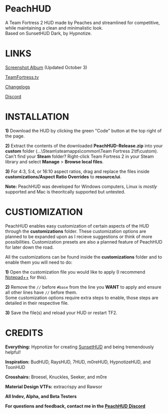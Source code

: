 # PeachHUD
A Team Fortress 2 HUD made by Peaches and streamlined for competitive, while maintaining a clean and minimalistic look.  
Based on SunsetHUD Dark, by Hypnotize.

# LINKS
[Screenshot Album](https://imgur.com/a/j6d9TjP) (Updated October 3)

[TeamFortress.tv](https://www.teamfortress.tv/55139/peachhud)

[Changelogs](https://github.com/PapaPeach/PeachHUD/commits/master/peachhud)

[Discord](https://discord.gg/HyZRVtp)

# INSTALLATION
**1)** Download the HUD by clicking the green "Code" button at the top right of the page.

**2)** Extract the contents of the downloaded **PeachHUD-Release.zip** into your **custom** folder (...\Steam\steamapps\common\Team Fortress 2\tf\custom). 
Can't find your **Steam** folder? Right-click Team Fortress 2 in your Steam library and select **Manage** > **Browse local files**.

**3)** For 4:3, 5:4, or 16:10 aspect ratios, drag and replace the files inside **customizations/Aspect Ratio Overrides** to **resource/ui**.

**Note:** PeachHUD was developed for Windows computers, Linux is *mostly* supported and Mac is theoritcally supported but untested.

# CUSTIOMIZATION
PeachHUD enables easy customization of certain aspects of the HUD through the **customizations** folder. These customization options are planned to be expanded upon as I recieve suggestions or think of more possibilities. Customization presets are also a planned feature of PeachHUD for later down the road.

All the customizations can be found inside the **customizations** folder and to enable them you will need to do:

**1)** Open the customization file you would like to apply (I recommend [Notepad++](https://notepad-plus-plus.org) for this).

**2)** Remove the `//` before `#base` from the line you **WANT** to apply and ensure all other lines have `//` before them.  
Some customization options require extra steps to enable, those steps are detailed in their respective file.

**3)** Save the file(s) and reload your HUD or restart TF2.

# CREDITS
**Everything:** Hypnotize for creating [SunsetHUD](https://github.com/Hypnootize/Sunset-Hud) and being tremendously helpful!

**Inspiration:** BudHUD, RaysHUD, 7HUD, m0reHUD, HypnotizeHUD, and ToonHUD

**Crosshairs:** Broesel, Knuckles, Seeker, and m0re

**Material Design VTFs:** extracrispy and Rawsor

**All Indev, Alpha, and Beta Testers**

**For questions and feedback, contact me in the [PeachHUD Discord](https://discord.gg/HyZRVtp)**
